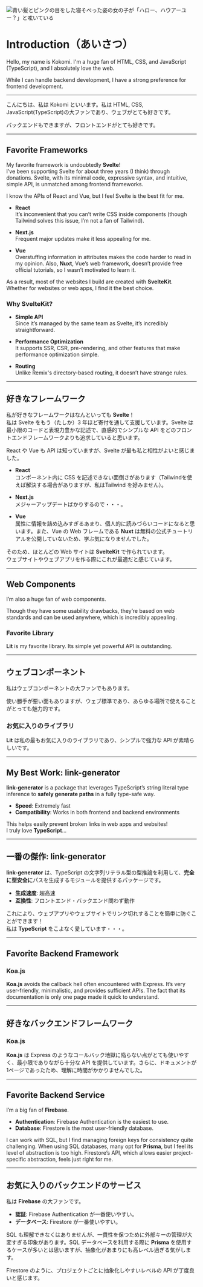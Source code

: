 ![青い髪とピンクの目をした寝そべった姿の女の子が「ハロー、ハウアーユー？」と呟いている](https://pbs.twimg.com/profile_banners/1785131570019663872/1714448436/1500x500)

# Introduction（あいさつ）

Hello, my name is Kokomi. I'm a huge fan of HTML, CSS, and JavaScript (TypeScript), and I absolutely love the web.

While I can handle backend development, I have a strong preference for frontend development.

---

こんにちは、私は Kokomi といいます。私は HTML, CSS, JavaScript(TypeScript)の大ファンであり、ウェブがとても好きです。

バックエンドもできますが、フロントエンドがとても好きです。

---

## Favorite Frameworks

My favorite framework is undoubtedly **Svelte**!  
I’ve been supporting Svelte for about three years (I think) through donations. Svelte, with its minimal code, expressive syntax, and intuitive, simple API, is unmatched among frontend frameworks.

I know the APIs of React and Vue, but I feel Svelte is the best fit for me.

- **React**  
  It’s inconvenient that you can’t write CSS inside components (though Tailwind solves this issue, I’m not a fan of Tailwind).

- **Next.js**  
  Frequent major updates make it less appealing for me.

- **Vue**  
  Overstuffing information in attributes makes the code harder to read in my opinion. Also, **Nuxt**, Vue’s web framework, doesn’t provide free official tutorials, so I wasn’t motivated to learn it.

As a result, most of the websites I build are created with **SvelteKit**.  
Whether for websites or web apps, I find it the best choice.

### Why SvelteKit?

- **Simple API**  
  Since it’s managed by the same team as Svelte, it’s incredibly straightforward.

- **Performance Optimization**  
  It supports SSR, CSR, pre-rendering, and other features that make performance optimization simple.

- **Routing**  
  Unlike Remix's directory-based routing, it doesn’t have strange rules.

---

## 好きなフレームワーク

私が好きなフレームワークはなんといっても **Svelte**！  
私は Svelte をもう（たしか）3 年ほど寄付を通して支援しています。Svelte は最小限のコードと表現力豊かな記述で、直感的でシンプルな API をどのフロントエンドフレームワークよりも追求していると思います。

React や Vue も API は知っていますが、Svelte が最も私と相性がよいと感じました。

- **React**  
  コンポーネント内に CSS を記述できない面倒さがあります（Tailwindを使えば解決する場合がありますが、私はTailwind を好みません）。
  
- **Next.js**  
  メジャーアップデートばかりするので・・・。
  
- **Vue**  
  属性に情報を詰め込みすぎるあまり、個人的に読みづらいコードになると思います。また、Vue の Web フレームである **Nuxt** は無料の公式チュートリアルを公開していないため、学ぶ気になりませんでした。

そのため、ほとんどの Web サイトは **SvelteKit** で作られています。  
ウェブサイトやウェブアプリを作る際にこれが最適だと感じています。

---

## Web Components

I’m also a huge fan of web components.

Though they have some usability drawbacks, they’re based on web standards and can be used anywhere, which is incredibly appealing.

### Favorite Library

**Lit** is my favorite library. Its simple yet powerful API is outstanding.

---

## ウェブコンポーネント

私はウェブコンポーネントの大ファンでもあります。

使い勝手が悪い面もありますが、ウェブ標準であり、あらゆる場所で使えることがとっても魅力的です。

### お気に入りのライブラリ

**Lit** は私の最もお気に入りのライブラリであり、シンプルで強力な API が素晴らしいです。

---

## My Best Work: link-generator

**link-generator** is a package that leverages TypeScript’s string literal type inference to **safely generate paths** in a fully type-safe way.

- **Speed**: Extremely fast  
- **Compatibility**: Works in both frontend and backend environments  

This helps easily prevent broken links in web apps and websites!  
I truly love **TypeScript**...

---

## 一番の傑作: link-generator

**link-generator** は、TypeScript の文字列リテラル型の型推論を利用して、**完全に型安全に**パスを生成するモジュールを提供するパッケージです。

- **生成速度**: 超高速  
- **互換性**: フロントエンド・バックエンド問わず動作  

これにより、ウェブアプリやウェブサイトでリンク切れすることを簡単に防ぐことができます！  
私は **TypeScript** をこよなく愛しています・・・。

---

## Favorite Backend Framework

### Koa.js

**Koa.js** avoids the callback hell often encountered with Express. It’s very user-friendly, minimalistic, and provides sufficient APIs. The fact that its documentation is only one page made it quick to understand.

---

## 好きなバックエンドフレームワーク

### Koa.js

**Koa.js** は Express のようなコールバック地獄に陥らない点がとても使いやすく、最小限でありながら十分な API を提供しています。さらに、ドキュメントが1ページであったため、理解に時間がかかりませんでした。

---

## Favorite Backend Service

I’m a big fan of **Firebase**.

- **Authentication**: Firebase Authentication is the easiest to use.
- **Database**: Firestore is the most user-friendly database.

I can work with SQL, but I find managing foreign keys for consistency quite challenging. When using SQL databases, many opt for **Prisma**, but I feel its level of abstraction is too high. Firestore’s API, which allows easier project-specific abstraction, feels just right for me.

---

## お気に入りのバックエンドのサービス

私は **Firebase** の大ファンです。

- **認証**: Firebase Authentication が一番使いやすい。
- **データベース**: Firestore が一番使いやすい。

SQL も理解できなくはありませんが、一貫性を保つために外部キーの管理が大変すぎる印象があります。SQL データベースを利用する際に **Prisma** を使用するケースが多いとは思いますが、抽象化があまりにも高レベル過ぎる気がします。

Firestore のように、プロジェクトごとに抽象化しやすいレベルの API が丁度良いと感じます。
